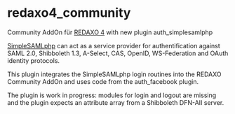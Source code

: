 redaxo4_community
=================

Community AddOn für [REDAXO 4](http://www.redaxo.org/) with new plugin auth_simplesamlphp

[SimpleSAMLphp](http://www.simplesamlphp.org/) can act as a service 
provider for authentification against SAML 2.0, Shibboleth 1.3, 
A-Select, CAS, OpenID, WS-Federation and OAuth identity protocols.

This plugin integrates the SimpleSAMLphp login routines into the 
REDAXO Community AddOn and uses code from the auth_facebook plugin.

The plugin is work in progress: modules for login and logout are missing
and the plugin expects an attribute array from a Shibboleth DFN-AII server.
